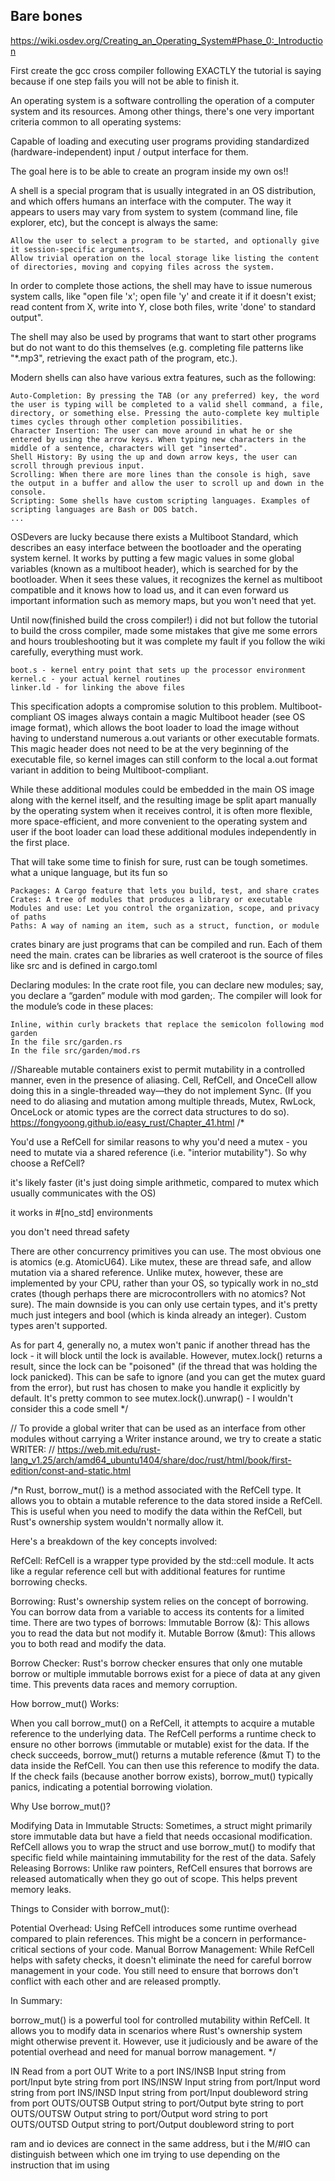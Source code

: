 ## Bare bones

https://wiki.osdev.org/Creating_an_Operating_System#Phase_0:_Introduction

First create the gcc cross compiler following EXACTLY the tutorial is saying because if one step fails you will not be able to finish it.

An operating system is a software controlling the operation of a computer system and its resources. Among other things, there's one very important criteria common to all operating systems:

 Capable of loading and executing user programs providing standardized (hardware-independent) input / output interface for them.

The goal here is to be able to create an program inside my own os!!

A shell is a special program that is usually integrated in an OS distribution, and which offers humans an interface with the computer. The way it appears to users may vary from system to system (command line, file explorer, etc), but the concept is always the same:

    Allow the user to select a program to be started, and optionally give it session-specific arguments.
    Allow trivial operation on the local storage like listing the content of directories, moving and copying files across the system. 

In order to complete those actions, the shell may have to issue numerous system calls, like "open file 'x'; open file 'y' and create it if it doesn't exist; read content from X, write into Y, close both files, write 'done' to standard output".

The shell may also be used by programs that want to start other programs but do not want to do this themselves (e.g. completing file patterns like "*.mp3", retrieving the exact path of the program, etc.).

Modern shells can also have various extra features, such as the following:

    Auto-Completion: By pressing the TAB (or any preferred) key, the word the user is typing will be completed to a valid shell command, a file, directory, or something else. Pressing the auto-complete key multiple times cycles through other completion possibilities.
    Character Insertion: The user can move around in what he or she entered by using the arrow keys. When typing new characters in the middle of a sentence, characters will get "inserted".
    Shell History: By using the up and down arrow keys, the user can scroll through previous input.
    Scrolling: When there are more lines than the console is high, save the output in a buffer and allow the user to scroll up and down in the console.
    Scripting: Some shells have custom scripting languages. Examples of scripting languages are Bash or DOS batch.
    ... 

OSDevers are lucky because there exists a Multiboot Standard, which describes an easy interface between the bootloader and the operating system kernel. It works by putting a few magic values in some global variables (known as a multiboot header), which is searched for by the bootloader. When it sees these values, it recognizes the kernel as multiboot compatible and it knows how to load us, and it can even forward us important information such as memory maps, but you won't need that yet. 

Until now(finished build the cross compiler!) i did not but follow the tutorial to build the cross compiler, made some mistakes that give me some errors and hours troubleshooting but it was complete my fault if you follow the wiki carefully, everything must work.

 
    boot.s - kernel entry point that sets up the processor environment
    kernel.c - your actual kernel routines
    linker.ld - for linking the above files 

This specification adopts a compromise solution to this problem. Multiboot-compliant OS images always contain a magic Multiboot header (see OS image format), which allows the boot loader to load the image without having to understand numerous a.out variants or other executable formats. This magic header does not need to be at the very beginning of the executable file, so kernel images can still conform to the local a.out format variant in addition to being Multiboot-compliant.

While these additional modules could be embedded in the main OS image along with the kernel itself, and the resulting image be split apart manually by the operating system when it receives control, it is often more flexible, more space-efficient, and more convenient to the operating system and user if the boot loader can load these additional modules independently in the first place.

That will take some time to finish for sure, rust can be tough sometimes. what a unique language, but its fun so 


    Packages: A Cargo feature that lets you build, test, and share crates
    Crates: A tree of modules that produces a library or executable
    Modules and use: Let you control the organization, scope, and privacy of paths
    Paths: A way of naming an item, such as a struct, function, or module

crates binary are just programs that can be compiled and run. Each of them need the main.
crates can be libraries as well 
crateroot is the source of files like src and is defined in cargo.toml 


Declaring modules: In the crate root file, you can declare new modules; say, you declare a “garden” module with mod garden;. The compiler will look for the module’s code in these places:

    Inline, within curly brackets that replace the semicolon following mod garden
    In the file src/garden.rs
    In the file src/garden/mod.rs

//Shareable mutable containers exist to permit mutability in a controlled manner, even in the presence of aliasing. Cell<T>, RefCell<T>, and OnceCell<T> allow doing this in a single-threaded way—they do not implement Sync. (If you need to do aliasing and mutation among multiple threads, Mutex<T>, RwLock<T>, OnceLock<T> or atomic types are the correct data structures to do so). https://fongyoong.github.io/easy_rust/Chapter_41.html
/* 

   You'd use a RefCell for similar reasons to why you'd need a mutex - you need to mutate via a shared reference (i.e. "interior mutability"). So why choose a RefCell?

   it's likely faster (it's just doing simple arithmetic, compared to mutex which usually communicates with the OS)

   it works in #[no_std] environments

   you don't need thread safety

   There are other concurrency primitives you can use. The most obvious one is atomics (e.g. AtomicU64). Like mutex, these are thread safe, and allow mutation via a shared reference. Unlike mutex, however, these are implemented by your CPU, rather than your OS, so typically work in no_std crates (though perhaps there are microcontrollers with no atomics? Not sure). The main downside is you can only use certain types, and it's pretty much just integers and bool (which is kinda already an integer). Custom types aren't supported.

   As for part 4, generally no, a mutex won't panic if another thread has the lock - it will block until the lock is available. However, mutex.lock() returns a result, since the lock can be "poisoned" (if the thread that was holding the lock panicked). This can be safe to ignore (and you can get the mutex guard from the error), but rust has chosen to make you handle it explicitly by default. It's pretty common to see mutex.lock().unwrap() - I wouldn't consider this a code smell
   */ 

// To provide a global writer that can be used as an interface from other modules without carrying a Writer instance around, we try to create a static WRITER:
// https://web.mit.edu/rust-lang_v1.25/arch/amd64_ubuntu1404/share/doc/rust/html/book/first-edition/const-and-static.html



/*n Rust, borrow_mut() is a method associated with the RefCell type. It allows you to obtain a mutable reference to the data stored inside a RefCell. This is useful when you need to modify the data within the RefCell, but Rust's ownership system wouldn't normally allow it.

  Here's a breakdown of the key concepts involved:

  RefCell: RefCell is a wrapper type provided by the std::cell module. It acts like a regular reference cell but with additional features for runtime borrowing checks.

  Borrowing: Rust's ownership system relies on the concept of borrowing. You can borrow data from a variable to access its contents for a limited time. There are two types of borrows:
  Immutable Borrow (&): This allows you to read the data but not modify it.
  Mutable Borrow (&mut): This allows you to both read and modify the data.

  Borrow Checker: Rust's borrow checker ensures that only one mutable borrow or multiple immutable borrows exist for a piece of data at any given time. This prevents data races and memory corruption.

  How borrow_mut() Works:

  When you call borrow_mut() on a RefCell, it attempts to acquire a mutable reference to the underlying data.
  The RefCell performs a runtime check to ensure no other borrows (immutable or mutable) exist for the data.
  If the check succeeds, borrow_mut() returns a mutable reference (&mut T) to the data inside the RefCell. You can then use this reference to modify the data.
  If the check fails (because another borrow exists), borrow_mut() typically panics, indicating a potential borrowing violation.

  Why Use borrow_mut()?

  Modifying Data in Immutable Structs: Sometimes, a struct might primarily store immutable data but have a field that needs occasional modification. RefCell allows you to wrap the struct and use borrow_mut() to modify that specific field while maintaining immutability for the rest of the data.
  Safely Releasing Borrows: Unlike raw pointers, RefCell ensures that borrows are released automatically when they go out of scope. This helps prevent memory leaks.

  Things to Consider with borrow_mut():

  Potential Overhead: Using RefCell introduces some runtime overhead compared to plain references. This might be a concern in performance-critical sections of your code.
  Manual Borrow Management: While RefCell helps with safety checks, it doesn't eliminate the need for careful borrow management in your code. You still need to ensure that borrows don't conflict with each other and are released promptly.

  In Summary:

  borrow_mut() is a powerful tool for controlled mutability within RefCell. It allows you to modify data in scenarios where Rust's ownership system might otherwise prevent it. However, use it judiciously and be aware of the potential overhead and need for manual borrow management.
  */

IN    Read from a port
OUT   Write to a port
INS/INSB  Input string from port/Input byte string from port 
INS/INSW  Input string from port/Input word string from port 
INS/INSD  Input string from port/Input doubleword string from port
OUTS/OUTSB    Output string to port/Output byte string to port 
OUTS/OUTSW    Output string to port/Output word string to port 
OUTS/OUTSD    Output string to port/Output doubleword string to port

ram and io devices are connect in the same address, but i the M/#IO can distinguish between which one im trying to use depending on the instruction that im using
